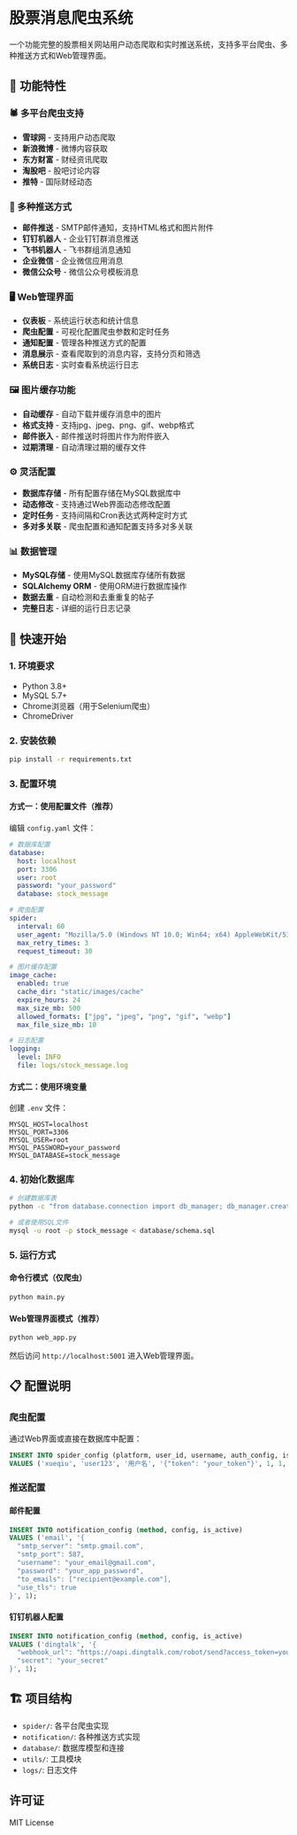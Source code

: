# 股票消息爬虫系统

一个功能完整的股票相关网站用户动态爬取和实时推送系统，支持多平台爬虫、多种推送方式和Web管理界面。

## 🌟 功能特性

### 🕷️ 多平台爬虫支持
- **雪球网** - 支持用户动态爬取
- **新浪微博** - 微博内容获取
- **东方财富** - 财经资讯爬取
- **淘股吧** - 股吧讨论内容
- **推特** - 国际财经动态

### 📱 多种推送方式
- **邮件推送** - SMTP邮件通知，支持HTML格式和图片附件
- **钉钉机器人** - 企业钉钉群消息推送
- **飞书机器人** - 飞书群组消息通知
- **企业微信** - 企业微信应用消息
- **微信公众号** - 微信公众号模板消息

### 🖥️ Web管理界面
- **仪表板** - 系统运行状态和统计信息
- **爬虫配置** - 可视化配置爬虫参数和定时任务
- **通知配置** - 管理各种推送方式的配置
- **消息展示** - 查看爬取到的消息内容，支持分页和筛选
- **系统日志** - 实时查看系统运行日志

### 🖼️ 图片缓存功能
- **自动缓存** - 自动下载并缓存消息中的图片
- **格式支持** - 支持jpg、jpeg、png、gif、webp格式
- **邮件嵌入** - 邮件推送时将图片作为附件嵌入
- **过期清理** - 自动清理过期的缓存文件

### ⚙️ 灵活配置
- **数据库存储** - 所有配置存储在MySQL数据库中
- **动态修改** - 支持通过Web界面动态修改配置
- **定时任务** - 支持间隔和Cron表达式两种定时方式
- **多对多关联** - 爬虫配置和通知配置支持多对多关联

### 📊 数据管理
- **MySQL存储** - 使用MySQL数据库存储所有数据
- **SQLAlchemy ORM** - 使用ORM进行数据库操作
- **数据去重** - 自动检测和去重重复的帖子
- **完整日志** - 详细的运行日志记录

## 🚀 快速开始

### 1. 环境要求

- Python 3.8+
- MySQL 5.7+
- Chrome浏览器（用于Selenium爬虫）
- ChromeDriver

### 2. 安装依赖

```bash
pip install -r requirements.txt
```

### 3. 配置环境

#### 方式一：使用配置文件（推荐）

编辑 `config.yaml` 文件：

```yaml
# 数据库配置
database:
  host: localhost
  port: 3306
  user: root
  password: "your_password"
  database: stock_message

# 爬虫配置
spider:
  interval: 60
  user_agent: "Mozilla/5.0 (Windows NT 10.0; Win64; x64) AppleWebKit/537.36"
  max_retry_times: 3
  request_timeout: 30

# 图片缓存配置
image_cache:
  enabled: true
  cache_dir: "static/images/cache"
  expire_hours: 24
  max_size_mb: 500
  allowed_formats: ["jpg", "jpeg", "png", "gif", "webp"]
  max_file_size_mb: 10

# 日志配置
logging:
  level: INFO
  file: logs/stock_message.log
```

#### 方式二：使用环境变量

创建 `.env` 文件：

```env
MYSQL_HOST=localhost
MYSQL_PORT=3306
MYSQL_USER=root
MYSQL_PASSWORD=your_password
MYSQL_DATABASE=stock_message
```

### 4. 初始化数据库

```bash
# 创建数据库表
python -c "from database.connection import db_manager; db_manager.create_tables()"

# 或者使用SQL文件
mysql -u root -p stock_message < database/schema.sql
```

### 5. 运行方式

#### 命令行模式（仅爬虫）

```bash
python main.py
```

#### Web管理界面模式（推荐）

```bash
python web_app.py
```

然后访问 `http://localhost:5001` 进入Web管理界面。

## 📋 配置说明

### 爬虫配置

通过Web界面或直接在数据库中配置：

```sql
INSERT INTO spider_config (platform, user_id, username, auth_config, is_active, schedule_enabled, schedule_interval) 
VALUES ('xueqiu', 'user123', '用户名', '{"token": "your_token"}', 1, 1, 3600);
```

### 推送配置

#### 邮件配置

```sql
INSERT INTO notification_config (method, config, is_active) 
VALUES ('email', '{
  "smtp_server": "smtp.gmail.com",
  "smtp_port": 587,
  "username": "your_email@gmail.com",
  "password": "your_app_password",
  "to_emails": ["recipient@example.com"],
  "use_tls": true
}', 1);
```

#### 钉钉机器人配置

```sql
INSERT INTO notification_config (method, config, is_active) 
VALUES ('dingtalk', '{
  "webhook_url": "https://oapi.dingtalk.com/robot/send?access_token=your_token",
  "secret": "your_secret"
}', 1);
```

## 🏗️ 项目结构

- `spider/`: 各平台爬虫实现
- `notification/`: 各种推送方式实现
- `database/`: 数据库模型和连接
- `utils/`: 工具模块
- `logs/`: 日志文件

## 许可证

MIT License